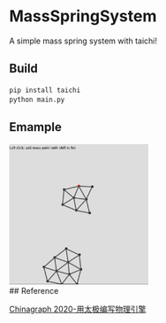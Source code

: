 # MassSpringSystem

A simple mass spring system with taichi!

## Build

```bash
pip install taichi
python main.py
```
## Emample
<div>
  <img src="img/example.PNG" width=50% height=50%>
</div>
## Reference

[Chinagraph 2020-用太极编写物理引擎](https://www.bilibili.com/video/BV1UK4y177iH/?spm_id_from=333.999.0.0&vd_source=ea6df38502a795b7533aa33b78bf1159)





